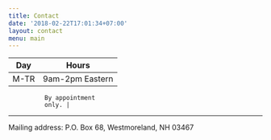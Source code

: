 ```yaml
---
title: Contact
date: '2018-02-22T17:01:34+07:00'
layout: contact
menu: main
---
```

| Day       | Hours           |
| --------- | --------------- |
| M-TR      | 9am-2pm Eastern
              By appointment
              only. |

<p></p><p></p>
<hr>
<p>
Mailing address:
P.O. Box 68, 
Westmoreland, NH  03467</p>
